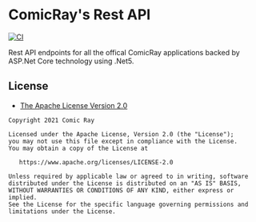 # ComicRay's Rest API

[![CI](https://github.com/Comic-Ray/comicray-rest-api/actions/workflows/ci.yml/badge.svg)](https://github.com/Comic-Ray/comicray-rest-api/actions/workflows/ci.yml)

Rest API endpoints for all the offical ComicRay applications backed by ASP.Net Core technology using .Net5.

## License

- [The Apache License Version 2.0](https://www.apache.org/licenses/LICENSE-2.0.txt)

```
Copyright 2021 Comic Ray

Licensed under the Apache License, Version 2.0 (the "License");
you may not use this file except in compliance with the License.
You may obtain a copy of the License at

   https://www.apache.org/licenses/LICENSE-2.0

Unless required by applicable law or agreed to in writing, software
distributed under the License is distributed on an "AS IS" BASIS,
WITHOUT WARRANTIES OR CONDITIONS OF ANY KIND, either express or implied.
See the License for the specific language governing permissions and
limitations under the License.
```
